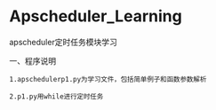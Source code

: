 # Apscheduler_Learning
apscheduler定时任务模块学习

一、程序说明

    1.apschedulerp1.py为学习文件，包括简单例子和函数参数解析

    2.p1.py用while进行定时任务
